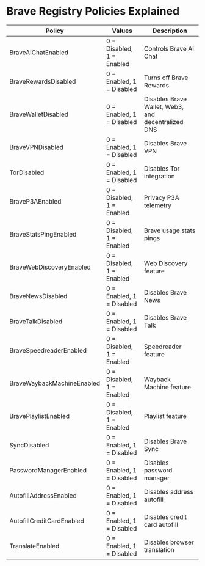 # Brave Registry Policies Explained

| Policy | Values | Description |
|--------|--------|-------------|
| BraveAIChatEnabled | 0 = Disabled, 1 = Enabled | Controls Brave AI Chat |
| BraveRewardsDisabled | 0 = Enabled, 1 = Disabled | Turns off Brave Rewards |
| BraveWalletDisabled | 0 = Enabled, 1 = Disabled | Disables Brave Wallet, Web3, and decentralized DNS |
| BraveVPNDisabled | 0 = Enabled, 1 = Disabled | Disables Brave VPN |
| TorDisabled | 0 = Enabled, 1 = Disabled | Disables Tor integration |
| BraveP3AEnabled | 0 = Disabled, 1 = Enabled | Privacy P3A telemetry |
| BraveStatsPingEnabled | 0 = Disabled, 1 = Enabled | Brave usage stats pings |
| BraveWebDiscoveryEnabled | 0 = Disabled, 1 = Enabled | Web Discovery feature |
| BraveNewsDisabled | 0 = Enabled, 1 = Disabled | Disables Brave News |
| BraveTalkDisabled | 0 = Enabled, 1 = Disabled | Disables Brave Talk |
| BraveSpeedreaderEnabled | 0 = Disabled, 1 = Enabled | Speedreader feature |
| BraveWaybackMachineEnabled | 0 = Disabled, 1 = Enabled | Wayback Machine feature |
| BravePlaylistEnabled | 0 = Disabled, 1 = Enabled | Playlist feature |
| SyncDisabled | 0 = Enabled, 1 = Disabled | Disables Brave Sync |
| PasswordManagerEnabled | 0 = Enabled, 1 = Disabled | Disables password manager |
| AutofillAddressEnabled | 0 = Enabled, 1 = Disabled | Disables address autofill |
| AutofillCreditCardEnabled | 0 = Enabled, 1 = Disabled | Disables credit card autofill |
| TranslateEnabled | 0 = Enabled, 1 = Disabled | Disables browser translation |
